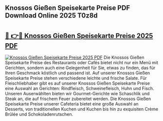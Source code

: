 ## Knossos Gießen Speisekarte Preise PDF Download Online 2025 T0z8d

# <h2><a href="http://gca2pjf.nevu.top/?p=Knossos+Gie%c3%9fen+Speisekarte+Preise">🔗 👉🔴 Knossos Gießen Speisekarte Preise 2025 PDF</a></h2>

[![Knossos Gießen Speisekarte Preise 2025 PDF](https://i.imgur.com/dBaPXMq.png)](http://gca2pjf.nevu.top/?p=Knossos+Gie%c3%9fen+Speisekarte+Preise)
Die Knossos Gießen Speisekarte Preise des Restaurants oder Cafés bietet nicht nur ein Menü mit Gerichten, sondern auch eine Gelegenheit für Sie, etwas zu finden, das für Ihren Geschmack köstlich und passend ist. Auf unserer Knossos Gießen Speisekarte Preise stehen verschiedene leichte und frische Salate. Für Fleischliebhaber gibt es auf unserer Knossos Gießen Speisekarte Preise eine Auswahl an Gerichten: Rindfleisch, Schweinefleisch, Huhn und Fisch. Unseren Auserwählten bieten wir Gourmet-Gerichte wie Schaschlik und Steak an, die auf frischem Feuer zubereitet werden. Die Knossos Gießen Speisekarte Preise unserer Cafeteria bietet eine große Auswahl an Desserts, von traditionellen Kuchen und Kuchen bis hin zu exquisiten Crème Brûlée und Schokoladenrutschen.
